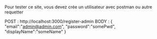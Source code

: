 Pour tester ce site, vous devez crée un utilisateur avec postman ou autre requetter

POST : http://localhost:3000/register-admin
BODY : {
"email":"admin@admin.com",
"password":"somePwd",
"displayName":"someName"
}
